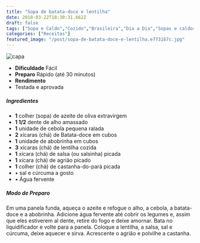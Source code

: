 ```yaml
---
title: "Sopa de batata-doce e lentilha"
date: 2018-03-22T18:30:31.662Z
draft: false
tags: ["Sopa e Caldo","Cozido","Brasileira","Dia a Dia","Sopas e caldos"]
categories: ["Receitas"]
featured_image: "/post/sopa-de-batata-doce-e-lentilha.e773167c.jpg"
---
```


![capa](/post/sopa-de-batata-doce-e-lentilha.e773167c.jpg)

*   **Dificuldade** Fácil
*   **Preparo** Rápido (até 30 minutos)
*   **Rendimento**
*   Testada e aprovada
    

##### Ingredientes

*   **1** colher (sopa) de azeite de oliva extravirgem
*   **1 1/2** dente de alho amassado
*   **1** unidade de cebola pequena ralada
*   **2** xícaras (chá) de Batata-doce em cubos
*   **1** unidade de abobrinha em cubos
*   **3** xícaras (chá) de lentilha cozida
*   **1** xícara (chá) de salsa (ou salsinha) picada
*   **1** xícara (chá) de agrião picado
*   **1** colher (chá) de castanha-do-pará picada
*   • sal e cúrcuma a gosto
*   • Água fervente

##### Modo de Preparo

Em uma panela funda, aqueça o azeite e refogue o alho, a cebola, a batata-doce e a abobrinha. Adicione água fervente até cobrir os legumes e, assim que eles estiverem al dente, retire do fogo e deixe amornar. Bata no liquidificador e volte para a panela. Coloque a lentilha, a salsa, sal e cúrcuma, deixe aquecer e sirva. Acrescente o agrião e polvilhe a castanha.
